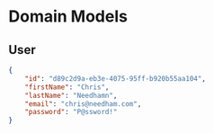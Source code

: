 # Domain Models

## User

``` json
{
    "id": "d89c2d9a-eb3e-4075-95ff-b920b55aa104",
    "firstName": "Chris",
    "lastName": "Needhamn",
    "email": "chris@needham.com",
    "password": "P@ssword!"
}
```